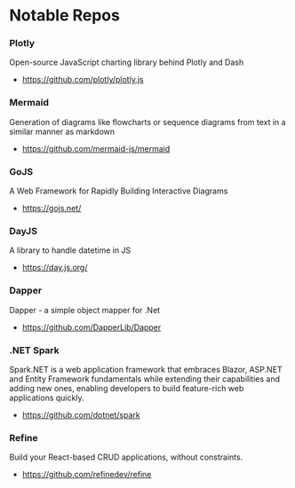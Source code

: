 # Notable Repos

### Plotly
Open-source JavaScript charting library behind Plotly and Dash
- https://github.com/plotly/plotly.js

### Mermaid
Generation of diagrams like flowcharts or sequence diagrams from text in a similar manner as markdown
- https://github.com/mermaid-js/mermaid

### GoJS
A Web Framework for Rapidly Building Interactive Diagrams
- https://gojs.net/

### DayJS
A library to handle datetime in JS
- https://day.js.org/

### Dapper
Dapper - a simple object mapper for .Net
- https://github.com/DapperLib/Dapper

### .NET Spark
Spark.NET is a web application framework that embraces Blazor, ASP.NET and Entity Framework fundamentals while extending their capabilities and adding new ones, enabling developers to build feature-rich web applications quickly.
- https://github.com/dotnet/spark

### Refine
Build your React-based CRUD applications, without constraints. 
- https://github.com/refinedev/refine
